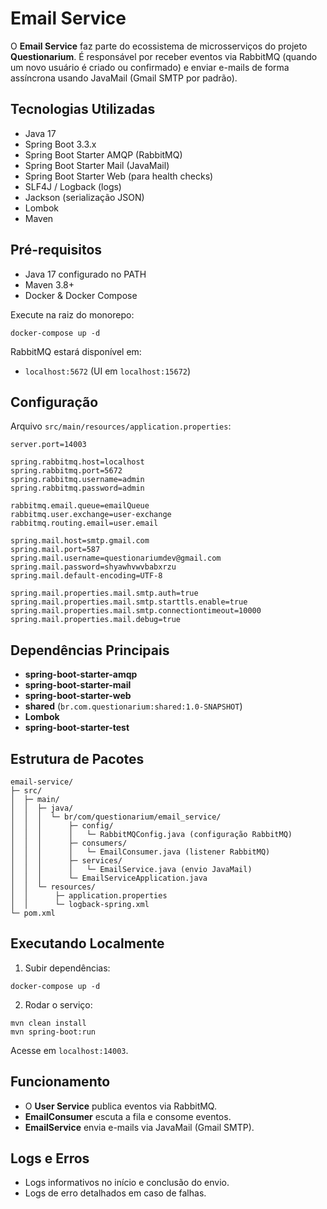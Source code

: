 # Email Service

O **Email Service** faz parte do ecossistema de microsserviços do projeto **Questionarium**. É responsável por receber eventos via RabbitMQ (quando um novo usuário é criado ou confirmado) e enviar e-mails de forma assíncrona usando JavaMail (Gmail SMTP por padrão).

## Tecnologias Utilizadas

* Java 17
* Spring Boot 3.3.x
* Spring Boot Starter AMQP (RabbitMQ)
* Spring Boot Starter Mail (JavaMail)
* Spring Boot Starter Web (para health checks)
* SLF4J / Logback (logs)
* Jackson (serialização JSON)
* Lombok
* Maven

## Pré-requisitos

* Java 17 configurado no PATH
* Maven 3.8+
* Docker & Docker Compose

Execute na raiz do monorepo:

```
docker-compose up -d
```

RabbitMQ estará disponível em:

* `localhost:5672` (UI em `localhost:15672`)

## Configuração

Arquivo `src/main/resources/application.properties`:

```properties
server.port=14003

spring.rabbitmq.host=localhost
spring.rabbitmq.port=5672
spring.rabbitmq.username=admin
spring.rabbitmq.password=admin

rabbitmq.email.queue=emailQueue
rabbitmq.user.exchange=user-exchange
rabbitmq.routing.email=user.email

spring.mail.host=smtp.gmail.com
spring.mail.port=587
spring.mail.username=questionariumdev@gmail.com
spring.mail.password=shyawhvwvbabxrzu
spring.mail.default-encoding=UTF-8

spring.mail.properties.mail.smtp.auth=true
spring.mail.properties.mail.smtp.starttls.enable=true
spring.mail.properties.mail.smtp.connectiontimeout=10000
spring.mail.properties.mail.debug=true
```

## Dependências Principais

* **spring-boot-starter-amqp**
* **spring-boot-starter-mail**
* **spring-boot-starter-web**
* **shared** (`br.com.questionarium:shared:1.0-SNAPSHOT`)
* **Lombok**
* **spring-boot-starter-test**

## Estrutura de Pacotes

```
email-service/
├─ src/
│  ├─ main/
│  │  ├─ java/
│  │  │  └─ br/com/questionarium/email_service/
│  │  │      ├─ config/
│  │  │      │   └─ RabbitMQConfig.java (configuração RabbitMQ)
│  │  │      ├─ consumers/
│  │  │      │   └─ EmailConsumer.java (listener RabbitMQ)
│  │  │      ├─ services/
│  │  │      │   └─ EmailService.java (envio JavaMail)
│  │  │      └─ EmailServiceApplication.java
│  │  └─ resources/
│  │      ├─ application.properties
│  │      └─ logback-spring.xml
└─ pom.xml
```

## Executando Localmente

1. Subir dependências:

```
docker-compose up -d
```

2. Rodar o serviço:

```
mvn clean install
mvn spring-boot:run
```

Acesse em `localhost:14003`.

## Funcionamento

* O **User Service** publica eventos via RabbitMQ.
* **EmailConsumer** escuta a fila e consome eventos.
* **EmailService** envia e-mails via JavaMail (Gmail SMTP).

## Logs e Erros

* Logs informativos no início e conclusão do envio.
* Logs de erro detalhados em caso de falhas.
